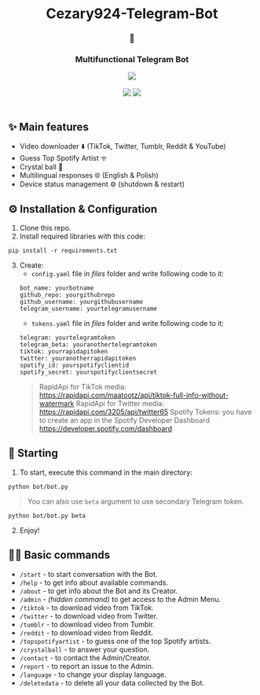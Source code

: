 <div align="center">
   <h1>Cezary924-Telegram-Bot</h1>
   <h3>🤖</h3>
   <h3>Multifunctional Telegram Bot</h3>
   <a href="https://t.me/Cezary924Bot" target="__blank"><img src="https://img.shields.io/badge/Telegram-Bot-blue.svg?logo=telegram"></a><br/><br/>
   <a href="https://github.com/Cezary924/Cezary924-Telegram-Bot/blob/master/README.md" target="__blank"><img src="https://img.shields.io/badge/lang-en-blue.svg"></a>
   <a href="https://github.com/Cezary924/Cezary924-Telegram-Bot/blob/master/README.pl-pl.md" target="__blank"><img src="https://img.shields.io/badge/lang-pl-red.svg"></a>
</div><br/>

## ✨ Main features
- Video downloader ⬇️ (TikTok, Twitter, Tumblr, Reddit & YouTube)
- Guess Top Spotify Artist ᯤ
- Crystal ball 🔮
- Multilingual responses 🌐 (English & Polish)
- Device status management ⚙️ (shutdown & restart) 

## ⚙️ Installation & Configuration
1. Clone this repo.
2. Install required libraries with this code:
```
pip install -r requirements.txt
```
3. Create:
   - ```config.yaml``` file in *files* folder and write following code to it:
   ```
   bot_name: yourbotname
   github_repo: yourgithubrepo
   github_username: yourgithubusername
   telegram_username: yourtelegramusername
   ```
   - ```tokens.yaml``` file in *files* folder and write following code to it:
   ```
   telegram: yourtelegramtoken
   telegram_beta: youranothertelegramtoken
   tiktok: yourrapidapitoken
   twitter: youranotherrapidapitoken
   spotify_id: yourspotifyclientid
   spotify_secret: yourspotifyclientsecret
   ```
   > RapidApi for TikTok media: https://rapidapi.com/maatootz/api/tiktok-full-info-without-watermark
   > RapidApi for Twitter media: https://rapidapi.com/3205/api/twitter65
   > Spotify Tokens: you have to create an app in the Spotify Developer Dashboard https://developer.spotify.com/dashboard

## 🚀 Starting
1. To start, execute this command in the main directory:
```
python bot/bot.py
```
> You can also use ```beta``` argument to use secondary Telegram token.
```
python bot/bot.py beta
```
2. Enjoy!

## 🧑‍💻 Basic commands
- ```/start``` - to start conversation with the Bot.
- ```/help``` - to get info about available commands.
- ```/about``` - to get info about the Bot and its Creator.
- ```/admin``` - _(hidden command)_ to get access to the Admin Menu.
- ```/tiktok``` - to download video from TikTok.
- ```/twitter``` - to download video from Twitter.
- ```/tumblr``` - to download video from Tumblr.
- ```/reddit``` - to download video from Reddit.
- ```/topspotifyartist``` - to guess one of the top Spotify artists.
- ```/crystalball``` - to answer your question.
- ```/contact``` - to contact the Admin/Creator.
- ```/report``` - to report an issue to the Admin.
- ```/language``` - to change your display language.
- ```/deletedata``` - to delete all your data collected by the Bot.
